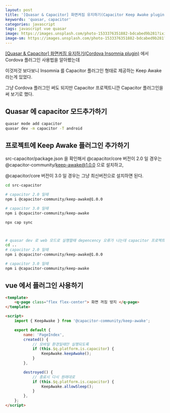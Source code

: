 ```yaml
---
layout: post
title: '[Quasar & Capacitor] 화면켜짐 유지하기(Capacitor Keep Awake plugin)'
keywords: 'quasar, capacitor'
categories: javascript
tags: javascript vue quasar
image: https://images.unsplash.com/photo-1533376351882-bdcabed9b281?ixid=MXwxMjA3fDB8MHxwaG90by1wYWdlfHx8fGVufDB8fHw%3D&ixlib=rb-1.2.1&auto=format&fit=crop&w=1650&q=80
image-sm: https://images.unsplash.com/photo-1533376351882-bdcabed9b281?ixid=MXwxMjA3fDB8MHxwaG90by1wYWdlfHx8fGVufDB8fHw%3D&ixlib=rb-1.2.1&auto=format&fit=crop&w=1650&q=80
---
```


[[Quasar & Capacitor] 화면켜짐 유지하기(Cordova Insomnia plugin)](https://stove99.github.io/javascript/2021/04/19/quasar-capacitor-insomnia/) 에서 Cordova 플러그인 사용법을 알아봤는데

이것저것 보다보니 Insomnia 를 Capacitor 플러그인 형태로 제공하는 Keep Awake 라는게 있었다.

그냥 Cordova 플러그인 써도 되지만 Capacitor 프로젝트니깐 Capacitor 플러그인을 써 보기로 했다.

## Quasar 에 capacitor 모드추가하기

```bash
quasar mode add capacitor
quasar dev -m capacitor -T android
```

## 프로젝트에 Keep Awake 플러그인 추가하기

src-capacitor/package.json 을 확인해서 @capacitor/core 버전이 2.0 일 경우는 @capacitor-community/keep-awake@1.0.0 으로 설치하고,

@capacitor/core 버전이 3.0 일 경우는 그냥 최신버전으로 설치하면 된다.

```bash
cd src-capacitor

# capacitor 2.0 일때
npm i @capacitor-community/keep-awake@1.0.0

# capacitor 3.0 일때
npm i @capacitor-community/keep-awake

npx cap sync



# quasar dev 로 web 모드로 실행할때 depencency 오류가 나는데 capacitor 프로젝트 상위 프로젝트에도 똑같이 설치해 주면 해결된다.
cd ..
# capacitor 2.0 일때
npm i @capacitor-community/keep-awake@1.0.0

# capacitor 3.0 일때
npm i @capacitor-community/keep-awake
```

## vue 에서 플러그인 사용하기

```html
<template>
    <q-page class="flex flex-center"> 화면 꺼짐 방지 </q-page>
</template>

<script>
    import { KeepAwake } from '@capacitor-community/keep-awake';

    export default {
        name: 'PageIndex',
        created() {
            // 모바일 환경일때만 실행되도록
            if (this.$q.platform.is.capacitor) {
                KeepAwake.keepAwake();
            }
        },

        destroyed() {
            // 종료시 다시 원래대로
            if (this.$q.platform.is.capacitor) {
                KeepAwake.allowSleep();
            }
        },
    };
</script>
```
